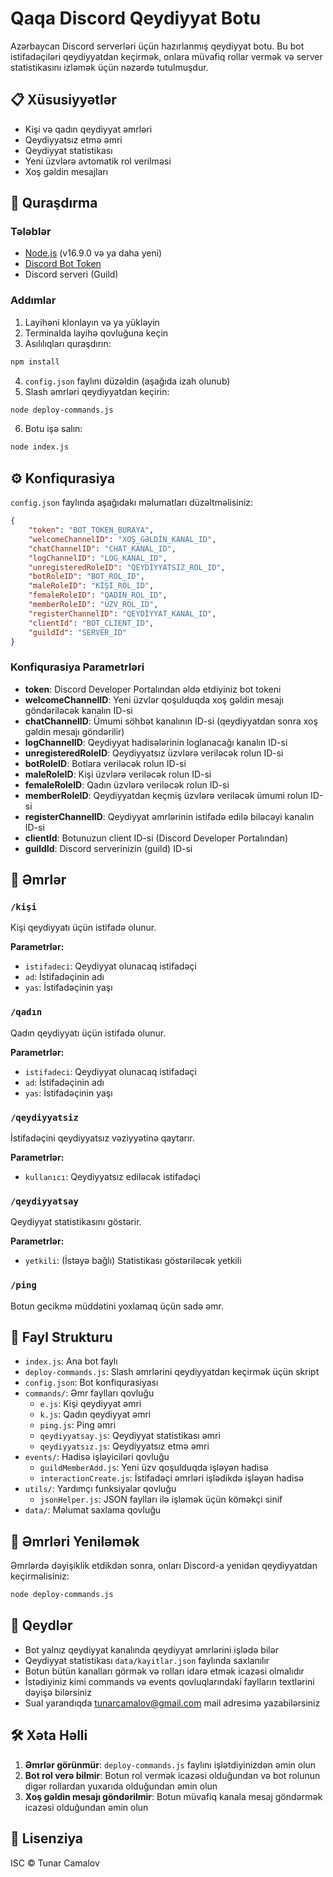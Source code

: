 # Qaqa Discord Qeydiyyat Botu

Azərbaycan Discord serverləri üçün hazırlanmış qeydiyyat botu. Bu bot istifadəçiləri qeydiyyatdan keçirmək, onlara müvafiq rollar vermək və server statistikasını izləmək üçün nəzərdə tutulmuşdur.

## 📋 Xüsusiyyətlər

- Kişi və qadın qeydiyyat əmrləri
- Qeydiyyatsız etmə əmri
- Qeydiyyat statistikası
- Yeni üzvlərə avtomatik rol verilməsi
- Xoş gəldin mesajları

## 🚀 Quraşdırma

### Tələblər

- [Node.js](https://nodejs.org/) (v16.9.0 və ya daha yeni)
- [Discord Bot Token](https://discord.com/developers/applications)
- Discord serveri (Guild)

### Addımlar

1. Layihəni klonlayın və ya yükləyin
2. Terminalda layihə qovluğuna keçin
3. Asılılıqları quraşdırın:

```bash
npm install
```

4. `config.json` faylını düzəldin (aşağıda izah olunub)
5. Slash əmrləri qeydiyyatdan keçirin:

```bash
node deploy-commands.js
```

6. Botu işə salın:

```bash
node index.js
```

## ⚙️ Konfiqurasiya

`config.json` faylında aşağıdakı məlumatları düzəltməlisiniz:

```json
{
    "token": "BOT_TOKEN_BURAYA", 
    "welcomeChannelID": "XOŞ_GƏLDİN_KANAL_ID",
    "chatChannelID": "CHAT_KANAL_ID",
    "logChannelID": "LOG_KANAL_ID",
    "unregisteredRoleID": "QEYDİYYATSIZ_ROL_ID",
    "botRoleID": "BOT_ROL_ID",
    "maleRoleID": "KİŞİ_ROL_ID",
    "femaleRoleID": "QADIN_ROL_ID",
    "memberRoleID": "ÜZV_ROL_ID",
    "registerChannelID": "QEYDİYYAT_KANAL_ID",
    "clientId": "BOT_CLIENT_ID",
    "guildId": "SERVER_ID"
}
```

### Konfiqurasiya Parametrləri

- **token**: Discord Developer Portalından əldə etdiyiniz bot tokeni
- **welcomeChannelID**: Yeni üzvlər qoşulduqda xoş gəldin mesajı göndəriləcək kanalın ID-si
- **chatChannelID**: Ümumi söhbət kanalının ID-si (qeydiyyatdan sonra xoş gəldin mesajı göndərilir)
- **logChannelID**: Qeydiyyat hadisələrinin loglanacağı kanalın ID-si
- **unregisteredRoleID**: Qeydiyyatsız üzvlərə veriləcək rolun ID-si
- **botRoleID**: Botlara veriləcək rolun ID-si
- **maleRoleID**: Kişi üzvlərə veriləcək rolun ID-si
- **femaleRoleID**: Qadın üzvlərə veriləcək rolun ID-si
- **memberRoleID**: Qeydiyyatdan keçmiş üzvlərə veriləcək ümumi rolun ID-si
- **registerChannelID**: Qeydiyyat əmrlərinin istifadə edilə biləcəyi kanalın ID-si
- **clientId**: Botunuzun client ID-si (Discord Developer Portalından)
- **guildId**: Discord serverinizin (guild) ID-si

## 🔧 Əmrlər

### `/kişi`
Kişi qeydiyyatı üçün istifadə olunur.

**Parametrlər:**
- `istifadeci`: Qeydiyyat olunacaq istifadəçi
- `ad`: İstifadəçinin adı
- `yas`: İstifadəçinin yaşı

### `/qadın`
Qadın qeydiyyatı üçün istifadə olunur.

**Parametrlər:**
- `istifadeci`: Qeydiyyat olunacaq istifadəçi
- `ad`: İstifadəçinin adı
- `yas`: İstifadəçinin yaşı

### `/qeydiyyatsiz`
İstifadəçini qeydiyyatsız vəziyyətinə qaytarır.

**Parametrlər:**
- `kullanıcı`: Qeydiyyatsız ediləcək istifadəçi

### `/qeydiyyatsay`
Qeydiyyat statistikasını göstərir.

**Parametrlər:**
- `yetkili`: (İstəyə bağlı) Statistikası göstəriləcək yetkili

### `/ping`
Botun gecikmə müddətini yoxlamaq üçün sadə əmr.

## 📁 Fayl Strukturu

- `index.js`: Ana bot faylı
- `deploy-commands.js`: Slash əmrlərini qeydiyyatdan keçirmək üçün skript
- `config.json`: Bot konfiqurasiyası
- `commands/`: Əmr faylları qovluğu
  - `e.js`: Kişi qeydiyyat əmri
  - `k.js`: Qadın qeydiyyat əmri
  - `ping.js`: Ping əmri
  - `qeydiyyatsay.js`: Qeydiyyat statistikası əmri
  - `qeydiyyatsız.js`: Qeydiyyatsız etmə əmri
- `events/`: Hadisə işləyiciləri qovluğu
  - `guildMemberAdd.js`: Yeni üzv qoşulduqda işləyən hadisə
  - `interactionCreate.js`: İstifadəçi əmrləri işlədikdə işləyən hadisə
- `utils/`: Yardımçı funksiyalar qovluğu
  - `jsonHelper.js`: JSON faylları ilə işləmək üçün köməkçi sinif
- `data/`: Məlumat saxlama qovluğu

## 🔄 Əmrləri Yeniləmək

Əmrlərdə dəyişiklik etdikdən sonra, onları Discord-a yenidən qeydiyyatdan keçirməlisiniz:

```bash
node deploy-commands.js
```

## 📝 Qeydlər

- Bot yalnız qeydiyyat kanalında qeydiyyat əmrlərini işlədə bilər
- Qeydiyyat statistikası `data/kayitlar.json` faylında saxlanılır
- Botun bütün kanalları görmək və rolları idarə etmək icazəsi olmalıdır
- İstədiyiniz kimi commands və events qovluqlarındaki faylların textlərini dəyişə bilərsiniz
- Sual yarandıqda tunarcamalov@gmail.com mail adresimə yazabilərsiniz

## 🛠️ Xəta Həlli

1. **Əmrlər görünmür**: `deploy-commands.js` faylını işlətdiyinizdən əmin olun
2. **Bot rol verə bilmir**: Botun rol vermək icazəsi olduğundan və bot rolunun digər rollardan yuxarıda olduğundan əmin olun
3. **Xoş gəldin mesajı göndərilmir**: Botun müvafiq kanala mesaj göndərmək icazəsi olduğundan əmin olun

## 📜 Lisenziya

ISC © Tunar Camalov